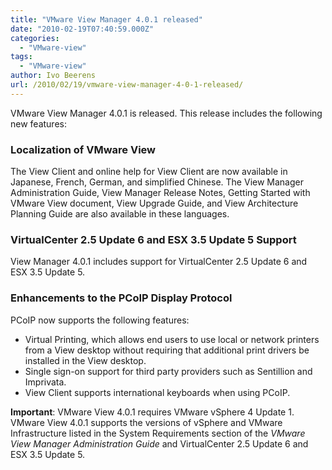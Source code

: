 ```yaml
---
title: "VMware View Manager 4.0.1 released"
date: "2010-02-19T07:40:59.000Z"
categories: 
  - "VMware-view"
tags: 
  - "VMware-view"
author: Ivo Beerens
url: /2010/02/19/vmware-view-manager-4-0-1-released/
---
```


VMware View Manager 4.0.1 is released. This release includes the following new features:

### Localization of VMware View

The View Client and online help for View Client are now available in Japanese, French, German, and simplified Chinese. The View Manager Administration Guide, View Manager Release Notes, Getting Started with VMware View document, View Upgrade Guide, and View Architecture Planning Guide are also available in these languages.

### VirtualCenter 2.5 Update 6 and ESX 3.5 Update 5 Support

View Manager 4.0.1 includes support for VirtualCenter 2.5 Update 6 and ESX 3.5 Update 5.

### Enhancements to the PCoIP Display Protocol

PCoIP now supports the following features:
- Virtual Printing, which allows end users to use local or network printers from a View desktop without requiring that additional print drivers be installed in the View desktop.
- Single sign-on support for third party providers such as Sentillion and Imprivata.
- View Client supports international keyboards when using PCoIP.

**Important**: VMware View 4.0.1 requires VMware vSphere 4 Update 1. VMware View 4.0.1 supports the versions of vSphere and VMware Infrastructure listed in the System Requirements section of the _VMware View Manager Administration Guide_ and VirtualCenter 2.5 Update 6 and ESX 3.5 Update 5.